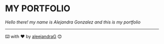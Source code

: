 # MY PORTFOLIO

_Hello there! my name is Alejandra Gonzalez and this is my portfolio_

---
⌨️ with ❤️ by [aleejandraG](https://github.com/aleejandraG) 😊
